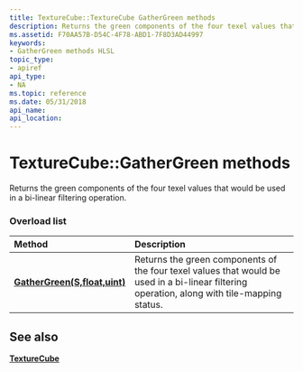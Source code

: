 ```yaml
---
title: TextureCube::TextureCube GatherGreen methods
description: Returns the green components of the four texel values that would be used in a bi-linear filtering operation.
ms.assetid: F70AA57B-D54C-4F78-ABD1-7F8D3AD44997
keywords:
- GatherGreen methods HLSL
topic_type:
- apiref
api_type:
- NA
ms.topic: reference
ms.date: 05/31/2018
api_name: 
api_location: 
---
```


# TextureCube::GatherGreen methods

Returns the green components of the four texel values that would be used in a bi-linear filtering operation.

### Overload list



| Method                                                               | Description                                                                                                                                       |
|:---------------------------------------------------------------------|:--------------------------------------------------------------------------------------------------------------------------------------------------|
| [**GatherGreen(S,float,uint)**](tcube-gathergreen-s-float-uint-.md)  | Returns the green components of the four texel values that would be used in a bi-linear filtering operation, along with tile-mapping status.<br/> |



## See also

<dl> <dt>

[**TextureCube**](texturecube.md)
</dt> </dl>

 

 





